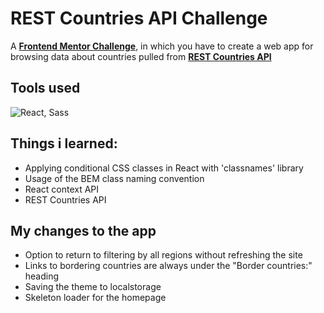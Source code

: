 # REST Countries API Challenge
A **[Frontend Mentor Challenge](https://www.frontendmentor.io/challenges/rest-countries-api-with-color-theme-switcher-5cacc469fec04111f7b848ca)**, in which you have to create a web app for browsing data about countries pulled from **[REST Countries API](https://restcountries.com/)**

## Tools used
![React, Sass](https://skillicons.dev/icons?i=react,sass,vite,vscode,rest)

## Things i learned:
- Applying conditional CSS classes in React with 'classnames' library
- Usage of the BEM class naming convention
- React context API
- REST Countries API

## My changes to the app
- Option to return to filtering by all regions without refreshing the site
- Links to bordering countries are always under the "Border countries:" heading
- Saving the theme to localstorage
- Skeleton loader for the homepage
